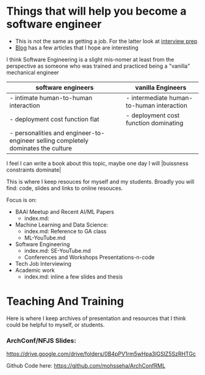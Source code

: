 # Things that will help you become a software engineer

- This is not the same as getting a job. For the latter look at [interview prep](/Teaching/Interviews)
- [Blog](/blog/software_engineering) has a few articles that I hope are interesting 

I think Software Engineering is a slight mis-nomer at least from the perspective as someone who was trained and practiced being a "vanilla" mechanical engineer

| software engineers| vanilla Engineers|
|-------------------|------------------|
| - intimate human-to-human interaction| - intermediate human-to-human interaction|
| - deployment cost function flat | - deployment cost function dominating |
| - personalities and engineer-to-engineer selling completely dominates the culture| 


I feel I can write a book about this topic, maybe one day I will |buissness constraints dominate|
 
This is where I keep resouces for myself and my students. Broadly you will find: code, slides and links to online resouces. 

Focus is on: 
- BAAI Meetup and Recent AI/ML Papers 
    - index.md: 
- Machine Learning and Data Science:
    - index.md: Reference to GA class 
    - ML-YouTube.md
- Software Engineering 
    - index.md: SE-YouTube.md 
    - Conferences and Workshops Presentations-n-code
- Tech Job Interviewing 
- Academic work
    - index.md: inline a few slides and thesis 

# Teaching And Training 


Here is where I keep archives of presentation and resources that I think could be helpful to myself, or students. 

### ArchConf/NFJS Slides: 
 
https://drive.google.com/drive/folders/0B4pPV1rm5wHpa3lGSlZ5SzRHTGc

Github Code here: 
https://github.com/mohsseha/ArchConfRML

